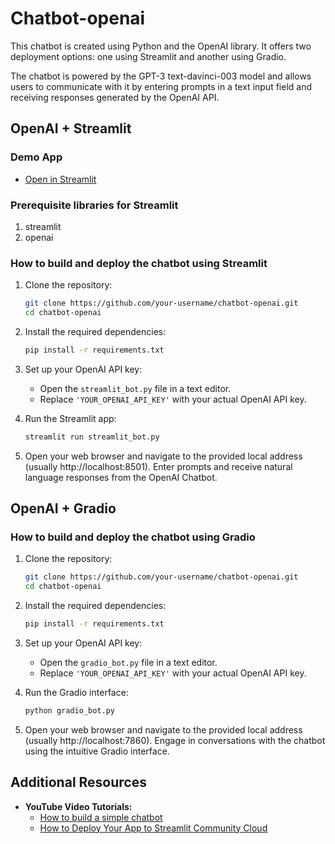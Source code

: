# Chatbot-openai
This chatbot is created using Python and the OpenAI library. It offers two deployment options: one using Streamlit and another using Gradio.

The chatbot is powered by the GPT-3 text-davinci-003 model and allows users to communicate with it by entering prompts in a text input field and receiving responses generated by the OpenAI API. 

## OpenAI + Streamlit

### Demo App

- [Open in Streamlit](https://chatbot-openai-augenai.streamlit.app/)

### Prerequisite libraries for Streamlit

1) streamlit
2) openai

### How to build and deploy the chatbot using Streamlit

1. Clone the repository:
    ```bash
    git clone https://github.com/your-username/chatbot-openai.git
    cd chatbot-openai
    ```

2. Install the required dependencies:
    ```bash
    pip install -r requirements.txt
    ```

3. Set up your OpenAI API key:
    - Open the `streamlit_bot.py` file in a text editor.
    - Replace `'YOUR_OPENAI_API_KEY'` with your actual OpenAI API key.

4. Run the Streamlit app:
    ```bash
    streamlit run streamlit_bot.py
    ```

5. Open your web browser and navigate to the provided local address (usually http://localhost:8501). Enter prompts and receive natural language responses from the OpenAI Chatbot.

## OpenAI + Gradio

### How to build and deploy the chatbot using Gradio

1. Clone the repository:
    ```bash
    git clone https://github.com/your-username/chatbot-openai.git
    cd chatbot-openai
    ```

2. Install the required dependencies:
    ```bash
    pip install -r requirements.txt
    ```

3. Set up your OpenAI API key:
    - Open the `gradio_bot.py` file in a text editor.
    - Replace `'YOUR_OPENAI_API_KEY'` with your actual OpenAI API key.

4. Run the Gradio interface:
    ```bash
    python gradio_bot.py
    ```

5. Open your web browser and navigate to the provided local address (usually http://localhost:7860). Engage in conversations with the chatbot using the intuitive Gradio interface.

## Additional Resources

- **YouTube Video Tutorials:**
  - [How to build a simple chatbot](https://youtu.be/BHwVRI9N8B0?si=ciJCZG_AEKtZW99i)
  - [How to Deploy Your App to Streamlit Community Cloud](https://youtu.be/HKoOBiAaHGg?si=83uyef-nXwo1Zys1)
